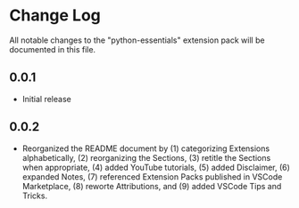 # Change Log

All notable changes to the "python-essentials" extension pack will be documented in this file.

## 0.0.1

- Initial release

## 0.0.2

- Reorganized the README document by (1) categorizing Extensions alphabetically, (2) reorganizing the Sections, (3) retitle the Sections when appropriate, (4) added YouTube tutorials, (5) added Disclaimer, (6) expanded Notes, (7) referenced Extension Packs published in VSCode Marketplace, (8) reworte Attributions, and (9) added VSCode Tips and Tricks.